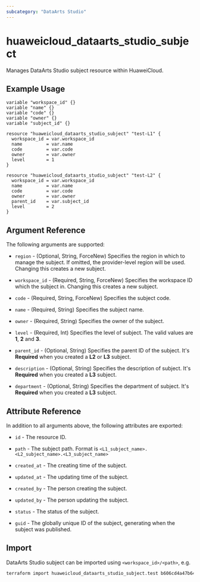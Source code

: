 ```yaml
---
subcategory: "DataArts Studio"
---
```


# huaweicloud_dataarts_studio_subject

Manages DataArts Studio subject resource within HuaweiCloud.

## Example Usage

```hcl
variable "workspace_id" {}
variable "name" {}
variable "code" {}
variable "owner" {}
variable "subject_id" {}

resource "huaweicloud_dataarts_studio_subject" "test-L1" {
  workspace_id = var.workspace_id
  name         = var.name
  code         = var.code
  owner        = var.owner
  level        = 1
}

resource "huaweicloud_dataarts_studio_subject" "test-L2" {
  workspace_id = var.workspace_id
  name         = var.name
  code         = var.code
  owner        = var.owner
  parent_id    = var.subject_id
  level        = 2
}
```

## Argument Reference

The following arguments are supported:

* `region` - (Optional, String, ForceNew) Specifies the region in which to manage the subject.
  If omitted, the provider-level region will be used. Changing this creates a new subject.

* `workspace_id` - (Required, String, ForceNew) Specifies the workspace ID which the subject in.
  Changing this creates a new subject.

* `code` - (Required, String, ForceNew) Specifies the subject code.

* `name` - (Required, String) Specifies the subject name.

* `owner` - (Required, String) Specifies the owner of the subject.

* `level` - (Required, Int) Specifies the level of subject. The valid values are **1**, **2** and **3**.

* `parent_id` - (Optional, String) Specifies the parent ID of the subject.
  It's **Required** when you created a **L2** or **L3** subject.

* `description` - (Optional, String) Specifies the description of subject.
  It's **Required** when you created a **L3** subject.

* `department` - (Optional, String) Specifies the department of subject.
  It's **Required** when you created a **L3** subject.

## Attribute Reference

In addition to all arguments above, the following attributes are exported:

* `id` - The resource ID.

* `path` - The subject path. Format is `<L1_subject_name>.<L2_subject_name>.<L3_subject_name>`

* `created_at` - The creating time of the subject.

* `updated_at` - The updating time of the subject.

* `created_by` - The person creating the subject.

* `updated_by` - The person updating the subject.

* `status` - The status of the subject.

* `guid` - The globally unique ID of the subject, generating when the subject was published.

## Import

DataArts Studio subject can be imported using `<workspace_id>/<path>`, e.g.

```sh
terraform import huaweicloud_dataarts_studio_subject.test b606cd4a47b645108a122857204b360f/test-L1.test-L2
```
